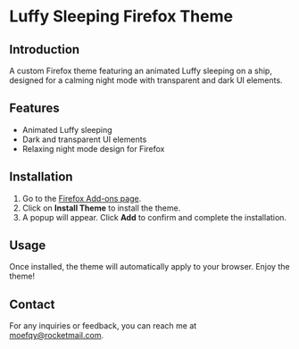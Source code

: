 # Luffy Sleeping Firefox Theme

## Introduction

A custom Firefox theme featuring an animated Luffy sleeping on a ship, designed for a calming night mode with transparent and dark UI elements.

## Features
- Animated Luffy sleeping
- Dark and transparent UI elements
- Relaxing night mode design for Firefox

## Installation

1. Go to the [Firefox Add-ons page](https://addons.mozilla.org/en-US/firefox/addon/luffy-sleeping/).
2. Click on **Install Theme** to install the theme.
3. A popup will appear. Click **Add** to confirm and complete the installation.

## Usage

Once installed, the theme will automatically apply to your browser. Enjoy the theme!

## Contact

For any inquiries or feedback, you can reach me at moefqy@rocketmail.com.